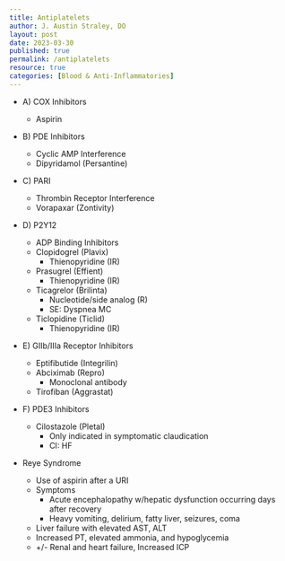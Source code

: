 ```yaml
---
title: Antiplatelets
author: J. Austin Straley, DO
layout: post
date: 2023-03-30
published: true
permalink: /antiplatelets
resource: true
categories: [Blood & Anti-Inflammatories]
---
```


- A) COX Inhibitors
  - Aspirin
- B) PDE Inhibitors
  - Cyclic AMP Interference
  - Dipyridamol (Persantine)
- C) PARI
  - Thrombin Receptor Interference
  - Vorapaxar (Zontivity)
- D) P2Y12
  - ADP Binding Inhibitors
  - Clopidogrel (Plavix)
    - Thienopyridine (IR)
  - Prasugrel (Effient)
    - Thienopyridine (IR)
  - Ticagrelor (Brilinta)
    - Nucleotide/side analog (R)
    - SE: Dyspnea MC
  - Ticlopidine (Ticlid)
    - Thienopyridine (IR)
- E) GIIb/IIIa Receptor Inhibitors
  - Eptifibutide (Integrilin)
  - Abciximab (Repro)
    - Monoclonal antibody
  - Tirofiban (Aggrastat)
- F) PDE3 Inhibitors
  - Cilostazole (Pletal)
    - Only indicated in symptomatic claudication
    - CI: HF

- Reye Syndrome
  - Use of aspirin after a URI
  - Symptoms
    - Acute encephalopathy w/hepatic dysfunction occurring days after recovery
    - Heavy vomiting, delirium, fatty liver, seizures, coma
  - Liver failure with elevated AST, ALT
  - Increased PT, elevated ammonia, and hypoglycemia
  - +/- Renal and heart failure, Increased ICP